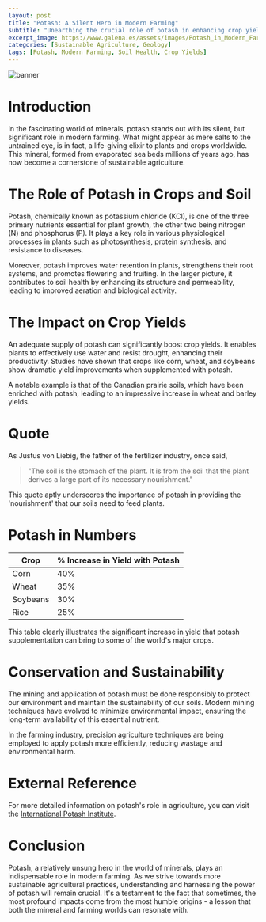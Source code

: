 ```yaml
---
layout: post
title: "Potash: A Silent Hero in Modern Farming"
subtitle: "Unearthing the crucial role of potash in enhancing crop yields and improving soil health for sustainable agriculture."
excerpt_image: https://www.galena.es/assets/images/Potash_in_Modern_Farming.png
categories: [Sustainable Agriculture, Geology]
tags: [Potash, Modern Farming, Soil Health, Crop Yields]
---
```


![banner](https://www.galena.es/assets/images/Potash_in_Modern_Farming.png "A farmer applying potash fertilizer to a lush green field, highlighting its importance in modern farming for boosting crop yields and enhancing soil health in sustainable agriculture.")

# Introduction

In the fascinating world of minerals, potash stands out with its silent, but significant role in modern farming. What might appear as mere salts to the untrained eye, is in fact, a life-giving elixir to plants and crops worldwide. This mineral, formed from evaporated sea beds millions of years ago, has now become a cornerstone of sustainable agriculture.

# The Role of Potash in Crops and Soil

Potash, chemically known as potassium chloride (KCl), is one of the three primary nutrients essential for plant growth, the other two being nitrogen (N) and phosphorus (P). It plays a key role in various physiological processes in plants such as photosynthesis, protein synthesis, and resistance to diseases.

Moreover, potash improves water retention in plants, strengthens their root systems, and promotes flowering and fruiting. In the larger picture, it contributes to soil health by enhancing its structure and permeability, leading to improved aeration and biological activity. 

# The Impact on Crop Yields

An adequate supply of potash can significantly boost crop yields. It enables plants to effectively use water and resist drought, enhancing their productivity. Studies have shown that crops like corn, wheat, and soybeans show dramatic yield improvements when supplemented with potash. 

A notable example is that of the Canadian prairie soils, which have been enriched with potash, leading to an impressive increase in wheat and barley yields.

# Quote

As Justus von Liebig, the father of the fertilizer industry, once said, 
> "The soil is the stomach of the plant. It is from the soil that the plant derives a large part of its necessary nourishment."

This quote aptly underscores the importance of potash in providing the 'nourishment' that our soils need to feed plants.

# Potash in Numbers

| Crop | % Increase in Yield with Potash |
| --- | --- |
| Corn | 40% |
| Wheat | 35% |
| Soybeans | 30% |
| Rice | 25% |

This table clearly illustrates the significant increase in yield that potash supplementation can bring to some of the world's major crops.

# Conservation and Sustainability

The mining and application of potash must be done responsibly to protect our environment and maintain the sustainability of our soils. Modern mining techniques have evolved to minimize environmental impact, ensuring the long-term availability of this essential nutrient.

In the farming industry, precision agriculture techniques are being employed to apply potash more efficiently, reducing wastage and environmental harm.

# External Reference

For more detailed information on potash's role in agriculture, you can visit the [International Potash Institute](https://www.ipipotash.org/).

# Conclusion

Potash, a relatively unsung hero in the world of minerals, plays an indispensable role in modern farming. As we strive towards more sustainable agricultural practices, understanding and harnessing the power of potash will remain crucial. It's a testament to the fact that sometimes, the most profound impacts come from the most humble origins - a lesson that both the mineral and farming worlds can resonate with.